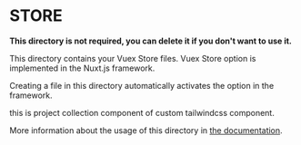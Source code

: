 # STORE

**This directory is not required, you can delete it if you don't want to use it.**

This directory contains your Vuex Store files.
Vuex Store option is implemented in the Nuxt.js framework.

Creating a file in this directory automatically activates the option in the framework.

this is project collection component of custom tailwindcss component.

More information about the usage of this directory in [the documentation](https://nuxtjs.org/guide/vuex-store).
